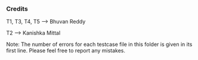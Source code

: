 ### Credits

T1, T3, T4, T5 --> Bhuvan Reddy

T2             --> Kanishka Mittal

Note: The number of errors for each testcase file in this folder is given in its first line. Please feel free to report any mistakes.
